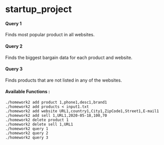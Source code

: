 # startup_project

#### Query 1 
Finds most popular product in all websites.

#### Query 2 
Finds the biggest bargain data for each product and website.

#### Query 3
Finds products that are not listed in any of the websites.

#### Available Functions : 

```./homework2 check
./homework2 add product 1,phone1,desc1,brand1
./homework2 add products < input1.txt 
./homework2 add website URL1,country1,City1,ZipCode1,Street1,E-mail1
./homework2 add sell 1,URL1,2020-05-18,100,70
./homework2 delete product 1
./homework2 delete sell 1,URL1
./homework2 query 1
./homework2 query 2
./homework2 query 3
